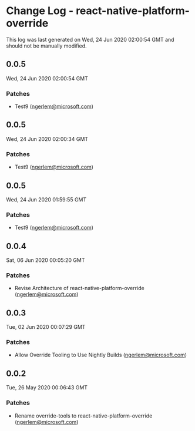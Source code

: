 # Change Log - react-native-platform-override

This log was last generated on Wed, 24 Jun 2020 02:00:54 GMT and should not be manually modified.

<!-- Start content -->

## 0.0.5

Wed, 24 Jun 2020 02:00:54 GMT

### Patches

- Test9 (ngerlem@microsoft.com)

## 0.0.5

Wed, 24 Jun 2020 02:00:34 GMT

### Patches

- Test9 (ngerlem@microsoft.com)

## 0.0.5

Wed, 24 Jun 2020 01:59:55 GMT

### Patches

- Test9 (ngerlem@microsoft.com)

## 0.0.4

Sat, 06 Jun 2020 00:05:20 GMT

### Patches

- Revise Architecture of react-native-platform-override (ngerlem@microsoft.com)

## 0.0.3

Tue, 02 Jun 2020 00:07:29 GMT

### Patches

- Allow Override Tooling to Use Nightly Builds (ngerlem@microsoft.com)

## 0.0.2

Tue, 26 May 2020 00:06:43 GMT

### Patches

- Rename override-tools to react-native-platform-override (ngerlem@microsoft.com)
